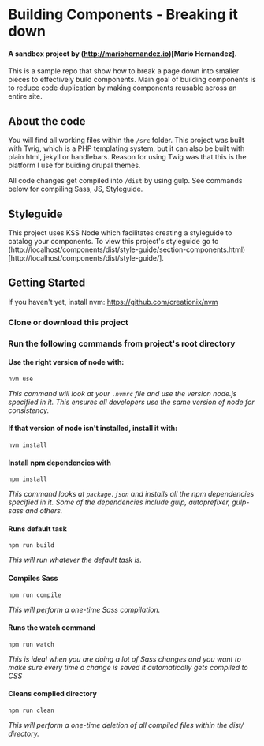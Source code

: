 # Building Components - Breaking it down
#### A sandbox project by (http://mariohernandez.io)[Mario Hernandez].

This is a sample repo that show how to break a page down into smaller pieces to
effectively build components.  Main goal of building components is to reduce code duplication by making components reusable across an entire site.

## About the code
You will find all working files within the `/src` folder.  This project was built with Twig, which is a PHP templating system, but it can also be built with plain html, jekyll or handlebars.  Reason for using Twig was that this is the platform I use for buiding drupal themes.

All code changes get compiled into `/dist` by using gulp.  See commands below for compiling Sass, JS, Styleguide.

## Styleguide
This project uses KSS Node which facilitates creating a styleguide to catalog your components.  To view this project's styleguide go to (http://localhost/components/dist/style-guide/section-components.html)[http://localhost/components/dist/style-guide/].

## Getting Started
If you haven't yet, install nvm:
https://github.com/creationix/nvm

### Clone or download this project

### Run the following commands from project's root directory

#### Use the right version of node with:
`nvm use`

_This command will look at your `.nvmrc` file and use the version node.js specified in it. This ensures all developers use the same version of node for consistency._

#### If that version of node isn't installed, install it with:
`nvm install`

#### Install npm dependencies with
`npm install`

_This command looks at `package.json` and installs all the npm dependencies specified in it.  Some of the dependencies include gulp, autoprefixer, gulp-sass and others._

#### Runs default task
`npm run build`

_This will run whatever the default task is._

#### Compiles Sass
`npm run compile`

_This will perform a one-time Sass compilation._

#### Runs the watch command
`npm run watch`

_This is ideal when you are doing a lot of Sass changes and you want to make sure every time a change is saved it automatically gets compiled to CSS_

#### Cleans complied directory
`npm run clean`

_This will perform a one-time deletion of all compiled files within the dist/ directory._
